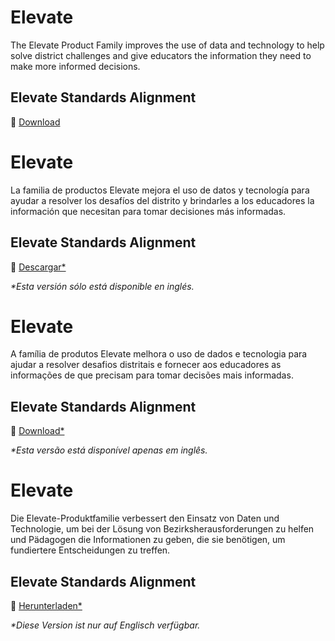 <div class="lang EN">

# Elevate

The Elevate Product Family improves the use of data and technology to help solve district challenges and give educators the information they need to make more informed decisions.


## Elevate Standards Alignment

💾 [Download](https://inst.bid/elevate/standards-alignment/dl)

<div class="contents elevate-standards-alignment"></div>

</div>
<div class="lang ES_LA">

# Elevate

La familia de productos Elevate mejora el uso de datos y tecnología para ayudar a resolver los desafíos del distrito y brindarles a los educadores la información que necesitan para tomar decisiones más informadas.


## Elevate Standards Alignment

💾 [Descargar*](https://inst.bid/elevate/standards-alignment/dl/es)

_*Esta versión sólo está disponible en inglés._

<div class="contents elevate-standards-alignment"></div>

</div>
<div class="lang PT_BR">

# Elevate

A família de produtos Elevate melhora o uso de dados e tecnologia para ajudar a resolver desafios distritais e fornecer aos educadores as informações de que precisam para tomar decisões mais informadas.


## Elevate Standards Alignment

💾 [Download*](https://inst.bid/elevate/standards-alignment/dl/pt)

_*Esta versão está disponível apenas em inglês._

<div class="contents elevate-standards-alignment"></div>

</div>
<div class="lang DE">

# Elevate

Die Elevate-Produktfamilie verbessert den Einsatz von Daten und Technologie, um bei der Lösung von Bezirksherausforderungen zu helfen und Pädagogen die Informationen zu geben, die sie benötigen, um fundiertere Entscheidungen zu treffen.


## Elevate Standards Alignment

💾 [Herunterladen*](https://inst.bid/elevate/standards-alignment/dl/de)

_*Diese Version ist nur auf Englisch verfügbar._

<div class="contents elevate-standards-alignment"></div>


</div>
